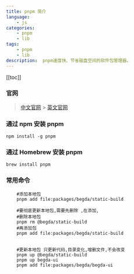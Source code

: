 ```yaml
---
title: pnpm 简介
language:
    - js
categories:
    - pnpm
    - lib
tags:
    - pnpm
    - lib
description:  pnpm速度快、节省磁盘空间的软件包管理器。
---
```


[[toc]]


### 官网

> [中文官网](https://www.pnpm.cn/) > [英文官网](https://pnpm.io/)

### 通过 npm 安装 pnpm

```shell
npm install -g pnpm
```

### 通过 Homebrew 安装 pnpm

```shell
brew install pnpm
```

### 常用命令

```shell
    #添加本地包
    pnpm add file:packages/begda/static-build

    #要彻底更新本地包,需要先删除 ,在添加,
    #删除本地包
    pnpm rm @begda/static-build
    #再添加包
    pnpm add file:packages/begda/static-build


    #更新本地包 只更新代码,目录变化,增删文件,不会改变
    pnpm up @begda/static-build
    pnpm up begda-ui
    pnpm add file:packages/begda/begda-ui

```
